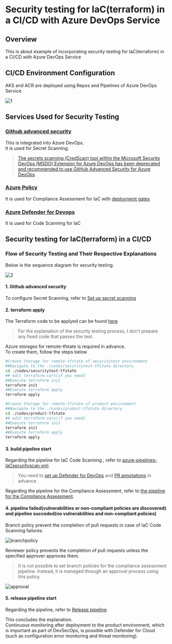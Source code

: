 # Security testing for IaC(terraform) in a CI/CD with Azure DevOps Service
## Overview
This is about example of incorporating security testing for IaC(terraform) in a CI/CD with Azure DevOps Service
## CI/CD Environment Configuration
AKS and ACR are deployed using  Repos and Pipelines of Azure DevOps Service

![1](./images/1.png)

## Services Used for Security Testing
### [Github advanced security](https://learn.microsoft.com/en-us/azure/devops/repos/security/configure-github-advanced-security-features?view=azure-devops&tabs=yaml)
This is integrated into Azure DevOps.<br>
It is used for Secret Scanning.
> [The secrets scanning (CredScan) tool within the Microsoft Security DevOps (MSDO) Extension for Azure DevOps has been deprecated and recommended to use GitHub Advanced Security for Azure DevOps](https://learn.microsoft.com/en-us/azure/defender-for-cloud/azure-devops-extension)

### [Azure Policy](https://learn.microsoft.com/en-us/azure/governance/policy/overview)
It is used for Compliance Assessment for IaC with [deployment gates](https://learn.microsoft.com/en-us/azure/devops/pipelines/release/approvals/gates?view=azure-devops)
### [Azure Defender for Devops](https://learn.microsoft.com/en-us/azure/defender-for-cloud/defender-for-devops-introduction)

It is used for Code Scanning for IaC

## Security testing for IaC(terraform) in a CI/CD
### Flow of Security Testing and Their Respective Explanations
Below is the sequence diagram for security testing.

![2](./images/2.png)

#### 1. Github advanced security
To configure Secret Scanning, refer to [Set up secret scanning](https://learn.microsoft.com/en-us/azure/devops/repos/security/configure-github-advanced-security-features?view=azure-devops&tabs=yaml#set-up-secret-scanning)

#### 2. terraform apply
The Terraform code to be applyed can be found [here]()<br>
>For the explanation of the security testing process, I don't prepare any fixed code that passes the test.

Azure storages for remote-tfstate is required in advance.<br>
To create them, follow the steps below
```bash
#Create Storage for remote-tfstate of securitytest environment 
##Navigate to the ./codes/securitytest-tfstate directory
cd ./codes/securitytest-tfstate
## edit terraform.vars(if you need)
##Execute terraform init
terraform init
##Execute terraform apply
terraform apply

#Create Storage for remote-tfstate of product environment
##Navigate to the ./codes/product-tfstate directory
cd ./codes/product-tfstate
## edit terraform.vars(if you need)
##Execute terraform init
terraform init
##Execute terraform apply
terraform apply
```

#### 3. build pipeline start
Regarding the pipeline for IaC Code Scanning ,  refer to [azure-pipelines-IaCsecurityscan.yml](./codes/azure-pipelines-IaCsecurityscan.yml).
>You need to [set up Defender for DevOps](https://learn.microsoft.com/en-us/azure/defender-for-cloud/quickstart-onboard-devops) and [PR annotations](https://learn.microsoft.com/en-us/azure/defender-for-cloud/enable-pull-request-annotations#enable-pull-request-annotations-in-azure-devops) in advance. 

 Regarding the pipeline for the Compliance Assessment, refer to [the pipeline for the Compliance Assessment](./codes/compliance_assessment_pipeline.md).

#### 4. pipeline failed(vulnerabilities or non-compliant policies are discovered) and pipeline succeded(no vulnerabilities and non-compliant policies)
Branch policy prevent the completion of pull requests in case of IaC Code Scanning failures.

![branchpolicy](./images/branchpolicy.png)

Reviewer policy prevents the completion of pull requests unless the specified approver approves them.
> It is not possible to set branch policies for the compliance assessment pipeline. Instead, it is managed through an approval process using this policy.

![approval](./images/approval.png)


#### 5. release pipeline start
Regarding the pipeline, refer to [Release pipeline](./codes/release_pipeline.md).


This concludes the explanation.<br>
Continuous monitoring after deployment to the product environment, which is important as part of DevSecOps, is possible with Defender for Cloud (such as configuration error monitoring and threat monitoring). 
